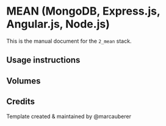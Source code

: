 # MEAN (MongoDB, Express.js, Angular.js, Node.js)
This is the manual document for the `2_mean` stack.

## Usage instructions


## Volumes


## Credits
Template created & maintained by @marcauberer
